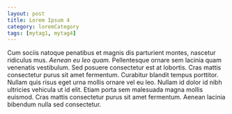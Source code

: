 ```yaml
---
layout: post
title: Lorem Ipsum 4
category: loremCategory
tags: [mytag1, mytag4]
---
```


Cum sociis natoque penatibus et magnis dis parturient montes, nascetur ridiculus mus. *Aenean eu leo quam.* Pellentesque ornare sem lacinia quam venenatis vestibulum. Sed posuere consectetur est at lobortis. Cras mattis consectetur purus sit amet fermentum. Curabitur blandit tempus porttitor. Nullam quis risus eget urna mollis ornare vel eu leo. Nullam id dolor id nibh ultricies vehicula ut id elit. Etiam porta sem malesuada magna mollis euismod. Cras mattis consectetur purus sit amet fermentum. Aenean lacinia bibendum nulla sed consectetur.
